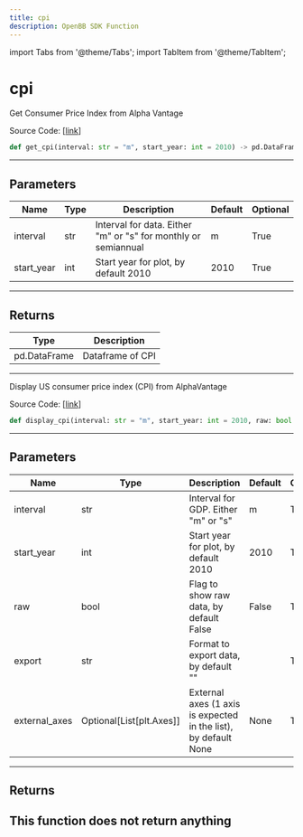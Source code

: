 ```yaml
---
title: cpi
description: OpenBB SDK Function
---
```


import Tabs from '@theme/Tabs';
import TabItem from '@theme/TabItem';

# cpi

<Tabs>
<TabItem value="model" label="Model" default>

Get Consumer Price Index from Alpha Vantage

Source Code: [[link](https://github.com/OpenBB-finance/OpenBBTerminal/tree/main/openbb_terminal/economy/alphavantage_model.py#L182)]
```python
def get_cpi(interval: str = "m", start_year: int = 2010) -> pd.DataFrame
```
---
## Parameters
| Name | Type | Description | Default | Optional |
| ---- | ---- | ----------- | ------- | -------- |
| interval | str | Interval for data.  Either "m" or "s" for monthly or semiannual | m | True |
| start_year | int | Start year for plot, by default 2010 | 2010 | True |

---
## Returns
| Type | Description |
| ---- | ----------- |
| pd.DataFrame | Dataframe of CPI |
---


</TabItem>
<TabItem value="view" label="View">

Display US consumer price index (CPI) from AlphaVantage

Source Code: [[link](https://github.com/OpenBB-finance/OpenBBTerminal/tree/main/openbb_terminal/economy/alphavantage_view.py#L257)]
```python
def display_cpi(interval: str = "m", start_year: int = 2010, raw: bool = False, export: str = "", external_axes: Optional[List[matplotlib.axes._axes.Axes]] = None) -> None
```
---
## Parameters
| Name | Type | Description | Default | Optional |
| ---- | ---- | ----------- | ------- | -------- |
| interval | str | Interval for GDP.  Either "m" or "s" | m | True |
| start_year | int | Start year for plot, by default 2010 | 2010 | True |
| raw | bool | Flag to show raw data, by default False | False | True |
| export | str | Format to export data, by default "" |  | True |
| external_axes | Optional[List[plt.Axes]] | External axes (1 axis is expected in the list), by default None | None | True |

---
## Returns
This function does not return anything
---


</TabItem>
</Tabs>